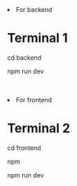 
<li>For backend</li>
<h1>Terminal 1</h1>
<p>cd backend</p
<p>npm run dev</p>
</br></br>
<li>For frontend</li>
<h1>Terminal 2</h1>
<p>cd frontend</p>
<p>npm</p>
<p>npm run dev</p>
